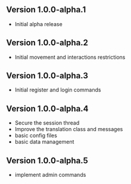 ## Version 1.0.0-alpha.1
- Initial alpha release
## Version 1.0.0-alpha.2
- Initial movement and interactions restrictions
## Version 1.0.0-alpha.3
- Initial register and login commands
## Version 1.0.0-alpha.4
- Secure the session thread
- Improve the translation class and messages
- basic config files
- basic data management
## Version 1.0.0-alpha.5
- implement admin commands
